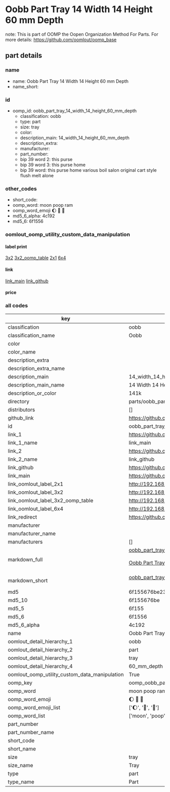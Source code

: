 # Oobb Part Tray 14 Width 14 Height 60 mm Depth  

note: This is part of OOMP the Oopen Organization Method For Parts. For more details: https://github.com/oomlout/oomp_base

##  part details
  







### name
* name: Oobb Part Tray 14 Width 14 Height 60 mm Depth
* name_short: 
### id
* oomp_id: oobb_part_tray_14_width_14_height_60_mm_depth
  * classification: oobb
  * type: part
  * size: tray
  * color: 
  * description_main: 14_width_14_height_60_mm_depth
  * description_extra: 
  * manufacturer: 
  * part_number: 
  * bip 39 word 2: this purse
  * bip 39 word 3: this purse home
  * bip 39 word: this purse home various boil salon original cart style flush melt alone

### other_codes
* short_code: 
* oomp_word: moon poop ram
* oomp_word_emoji :moon: :poop: :ram:
* md5_6_alpha: 4c192
* md5_6: 6f1556






### oomlout_oomp_utility_custom_data_manipulation
#### label print
[3x2](http://192.168.1.245:1112/?label=oomp%204c192)
[3x2_oomp_table](http://192.168.1.108:1112/?label=oomp%204c192)
[2x1](http://192.168.1.242:1112/?label=oomp%204c192)
[6x4](http://192.168.1.55:1112/?label=oomp%204c192)    

#### link

[link_main](https://github.com/oomlout/oomlout_oomp_version_1_messy/tree/main/parts/oobb_part_tray_14_width_14_height_60_mm_depth) [link_github](https://github.com/oomlout/oomlout_oomp_version_1_messy/tree/main/parts/oobb_part_tray_14_width_14_height_60_mm_depth)                             

#### price







### all codes 
| key | value |  
| --- | --- |  
| classification | oobb |  
| classification_name | Oobb |  
| color |  |  
| color_name |  |  
| description_extra |  |  
| description_extra_name |  |  
| description_main | 14_width_14_height_60_mm_depth |  
| description_main_name | 14 Width 14 Height 60 mm Depth |  
| description_or_color | 141k |  
| directory | parts/oobb_part_tray_14_width_14_height_60_mm_depth |  
| distributors | [] |  
| github_link | https://github.com/oomlout/oomlout_oomp_part_src/tree/main/parts/oobb_part_tray_14_width_14_height_60_mm_depth |  
| id | oobb_part_tray_14_width_14_height_60_mm_depth |  
| link_1 | https://github.com/oomlout/oomlout_oomp_version_1_messy/tree/main/parts/oobb_part_tray_14_width_14_height_60_mm_depth |  
| link_1_name | link_main |  
| link_2 | https://github.com/oomlout/oomlout_oomp_version_1_messy/tree/main/parts/oobb_part_tray_14_width_14_height_60_mm_depth |  
| link_2_name | link_github |  
| link_github | https://github.com/oomlout/oomlout_oomp_version_1_messy/tree/main/parts/oobb_part_tray_14_width_14_height_60_mm_depth |  
| link_main | https://github.com/oomlout/oomlout_oomp_version_1_messy/tree/main/parts/oobb_part_tray_14_width_14_height_60_mm_depth |  
| link_oomlout_label_2x1 | http://192.168.1.242:1112/?label=oomp%204c192 |  
| link_oomlout_label_3x2 | http://192.168.1.245:1112/?label=oomp%204c192 |  
| link_oomlout_label_3x2_oomp_table | http://192.168.1.108:1112/?label=oomp%204c192 |  
| link_oomlout_label_6x4 | http://192.168.1.55:1112/?label=oomp%204c192 |  
| link_redirect | https://github.com/oomlout/oomlout_oomp_version_1_messy/tree/main/parts/oobb_part_tray_14_width_14_height_60_mm_depth |  
| manufacturer |  |  
| manufacturer_name |  |  
| manufacturers | [] |  
| markdown_full | [oobb_part_tray_14_width_14_height_60_mm_depth](none)<br>[](none)<br>[Oobb Part Tray 14 Width 14 Height 60 Mm Depth](none)<br><br> |  
| markdown_short | [oobb_part_tray_14_width_14_height_60_mm_depth](none)<br><br> |  
| md5 | 6f155676be231396fa0c8f18da2ba706 |  
| md5_10 | 6f155676be |  
| md5_5 | 6f155 |  
| md5_6 | 6f1556 |  
| md5_6_alpha | 4c192 |  
| name | Oobb Part Tray 14 Width 14 Height 60 mm Depth |  
| oomlout_detail_hierarchy_1 | oobb |  
| oomlout_detail_hierarchy_2 | part |  
| oomlout_detail_hierarchy_3 | tray |  
| oomlout_detail_hierarchy_4 | 60_mm_depth |  
| oomlout_oomp_utility_custom_data_manipulation | True |  
| oomp_key | oomp_oobb_part_tray_14_width_14_height_60_mm_depth |  
| oomp_word | moon poop ram |  
| oomp_word_emoji | :moon: :poop: :ram: |  
| oomp_word_emoji_list | [':moon:', ':poop:', ':ram:'] |  
| oomp_word_list | ['moon', 'poop', 'ram'] |  
| part_number |  |  
| part_number_name |  |  
| short_code |  |  
| short_name |  |  
| size | tray |  
| size_name | Tray |  
| type | part |  
| type_name | Part |  
